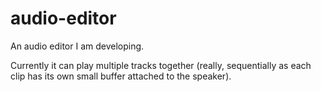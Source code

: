 # audio-editor
An audio editor I am developing.

Currently it can play multiple tracks together (really, sequentially as each clip has its own small buffer attached to the speaker).
